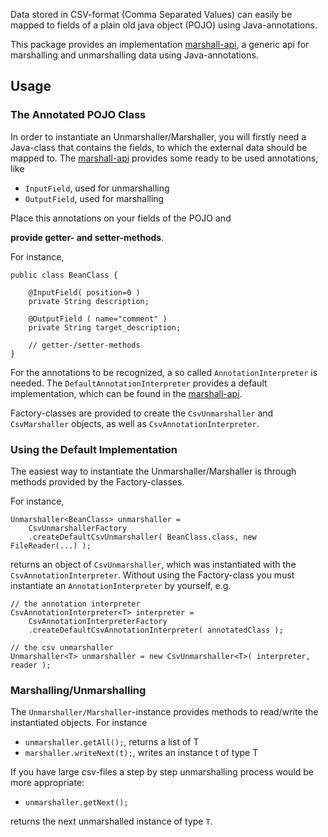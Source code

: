 Data stored in CSV-format (Comma Separated Values) can easily be mapped to fields of a plain old java object (POJO) using Java-annotations. 

This package provides an implementation [marshall-api](https://github.com/mazlo/marshall-api), a generic api for marshalling and unmarshalling data using Java-annotations.

## Usage

### The Annotated POJO Class

In order to instantiate an Unmarshaller/Marshaller, you will firstly need a Java-class that contains the fields, to which the external data should be mapped to. The [marshall-api](https://github.com/mazlo/marshall-api) provides some ready to be used annotations, like 

* `InputField`, used for unmarshalling
* `OutputField`, used for marshalling

Place this annotations on your fields of the POJO and

**provide getter- and setter-methods**. 

For instance,

    public class BeanClass {
    
        @InputField( position=0 )
        private String description;
        
        @OutputField ( name="comment" )
        private String target_description;
        
        // getter-/setter-methods
    }

For the annotations to be recognized, a so called `AnnotationInterpreter` is needed. The `DefaultAnnotationInterpreter` provides a default implementation, which can be found in the [marshall-api](https://github.com/mazlo/marshall-api).

Factory-classes are provided to create the `CsvUnmarshaller` and `CsvMarshaller` objects, as well as `CsvAnnotationInterpreter`.

### Using the Default Implementation

The easiest way to instantiate the Unmarshaller/Marshaller is through methods provided by the Factory-classes.

For instance,

    Unmarshaller<BeanClass> unmarshaller = 
        CsvUnmarshallerFactory
        .createDefaultCsvUnmarshaller( BeanClass.class, new FileReader(...) );

returns an object of `CsvUnmarshaller`, which was instantiated with the `CsvAnnotationInterpreter`. Without using the Factory-class you must instantiate an `AnnotationInterpreter` by yourself, e.g.

    // the annotation interpreter
    CsvAnnotationInterpreter<T> interpreter = 
        CsvAnnotationInterpreterFactory
        .createDefaultCsvAnnotationInterpreter( annotatedClass );

    // the csv unmarshaller
    Unmarshaller<T> unmarshaller = new CsvUnmarshaller<T>( interpreter, reader );
    
### Marshalling/Unmarshalling

The `Unmarshaller/Marshaller`-instance provides methods to read/write the instantiated objects. For instance

* `unmarshaller.getAll();`, returns a list of T
* `marshaller.writeNext(t);`, writes an instance t of type T

If you have large csv-files a step by step unmarshalling process would be more appropriate:

* `unmarshaller.getNext();`

returns the next unmarshalled instance of type `T`.


